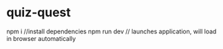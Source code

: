 # quiz-quest

npm i //install dependencies
npm run dev // launches application, will load in browser automatically
